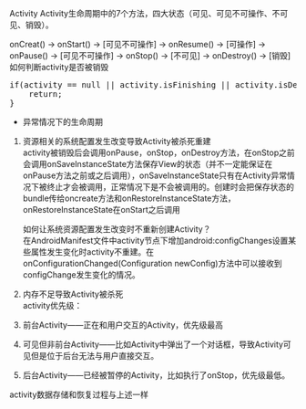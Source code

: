 Activity
Activity生命周期中的7个方法，四大状态（可见、可见不可操作、不可见、销毁）。

onCreat() -> onStart() -> [可见不可操作] -> onResume() -> [可操作] -> onPause() -> [可见不可操作] -> onStop() -> [不可见] -> onDestroy() -> [销毁]
如何判断activity是否被销毁
<pre>
if(activity == null || activity.isFinishing || activity.isDestroyed) {
    return;
}
</pre>


* 异常情况下的生命周期

1. 资源相关的系统配置发生改变导致Activity被杀死重建     
	activity被销毁后会调用onPause，onStop，onDestroy方法，在onStop之前会调用onSaveInstanceState方法保存View的状态（并不一定能保证在onPause方法之前或之后调用），onSaveInstanceState只有在Activity异常情况下被终止才会被调用，正常情况下是不会被调用的。创建时会把保存状态的bundle传给oncreate方法和onRestoreInstanceState方法，onRestoreInstanceState在onStart之后调用
	
	如何让系统资源配置发生改变时不重新创建Activity？     
	在AndroidManifest文件中activity节点下增加android:configChanges设置某些属性发生变化时activity不重建。在onConfigurationChanged(Configuration newConfig)方法中可以接收到configChange发生变化的情况。
	
2. 内存不足导致Activity被杀死			
activity优先级：
 1. 前台Activity——正在和用户交互的Activity，优先级最高
 2. 可见但非前台Activity——比如Activity中弹出了一个对话框，导致Activity可见但是位于后台无法与用户直接交互。
 3. 后台Activity——已经被暂停的Activity，比如执行了onStop，优先级最低。
 
 activity数据存储和恢复过程与上述一样

	
